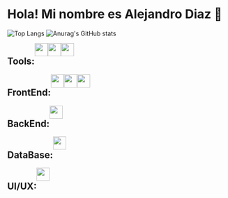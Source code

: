 <h1 align="left">Hola! Mi nombre es Alejandro Diaz 👋</h1>

![Top Langs](https://github-readme-stats.vercel.app/api/top-langs/?username=Dev-Alejo&show_icons=true&theme=codeSTACKr)
![Anurag's GitHub stats](https://github-readme-stats.vercel.app/api?username=Dev-Alejo&show_icons=true&theme=codeSTACKr)

<div style="display: flex">
  <h2>Tools: </h2>
  <img heigth="20" width="30" src="https://cdn.jsdelivr.net/gh/devicons/devicon/icons/git/git-original.svg" />
  <img heigth="20" width="30" src="https://cdn.jsdelivr.net/gh/devicons/devicon/icons/github/github-original.svg" />
  <img heigth="20" width="30" src="https://cdn.jsdelivr.net/gh/devicons/devicon/icons/vscode/vscode-original.svg" />
</div>

<div style="display: flex">
  <h2>FrontEnd: </h2>
  <img heigth="20" width="30" src="https://cdn.jsdelivr.net/gh/devicons/devicon/icons/html5/html5-original.svg" />
  <img heigth="20" width="30" src="https://cdn.jsdelivr.net/gh/devicons/devicon/icons/css3/css3-original.svg" />
  <img heigth="20" width="30" src="https://cdn.jsdelivr.net/gh/devicons/devicon/icons/javascript/javascript-original.svg" />
</div>

<div style="display: flex">
  <h2>BackEnd: </h2>
  <img heigth="20" width="30" src="https://cdn.jsdelivr.net/gh/devicons/devicon/icons/php/php-original.svg" />
</div>

<div style="display: flex">
  <h2>DataBase: </h2>
  <img heigth="20" width="30" src="https://cdn.jsdelivr.net/gh/devicons/devicon/icons/mysql/mysql-original-wordmark.svg" />
</div>

<div style="display: flex">
  <h2>UI/UX: </h2>
  <img heigth="20" width="30" src="https://cdn.jsdelivr.net/gh/devicons/devicon/icons/figma/figma-original.svg" />
</div>
